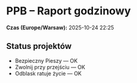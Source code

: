 # PPB – Raport godzinowy
**Czas (Europe/Warsaw):** 2025-10-24 22:25

## Status projektów
- Bezpieczny Pieszy — OK
- Zwolnij przy przejściu — OK
- Odblask ratuje życie — OK

